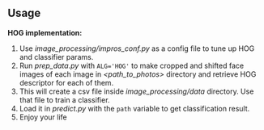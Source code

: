## Usage

**HOG implementation:**

1. Use *image_processing/impros_conf.py* as a config file to tune up HOG and classifier params.
2. Run *prep_data.py* with `ALG='HOG'` to make cropped and shifted face images of each image in *<path_to_photos>* directory and retrieve HOG descriptor for each of them.
3. This will create a csv file inside *image_processing/data* directory. Use that file to train a classifier.
4. Load it in *predict.py* with the `path` variable to get classification result.
5. Enjoy your life